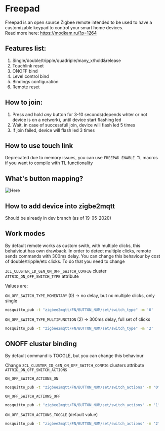 # Freepad

Freepad is an open source Zigbee remote intended to be used to have a customizable keypad to control your smart home devices.  
Read more here: https://modkam.ru/?p=1264

## Features list:
1. Single/double/tripple/quadriple/many_x/hold&release
2. Touchlink reset
3. ONOFF bind
4. Level control bind
5. Bindings configuration
6. Remote reset


## How to join:

1. Press and hold *any* button for 3-10 seconds(depends whter or not device is on a network), until device start flashing led
2. Wait, in case of successfull join, device will flash led 5 times
3. If join failed, device will flash led 3 times

## How to use touch link
 Deprecated due to memory issues, you can use `FREEPAD_ENABLE_TL` macros if you want to compile with TL functionality


## What's button mapping?
![Here](./images/zigbee_keypad22.png)

## How to add device into zigbe2mqtt
Should be already in dev branch (as of 19-05-2020)



## Work modes
By default remote works as custom swith, with multiple clicks, this behaiviout has own drawback.
In order to detect multiple clicks, remote sends commands with 300ms delay.
You can change this behaviour by cost of double/tripple/etc clicks. 
To do that you need to change

`ZCL_CLUSTER_ID_GEN_ON_OFF_SWITCH_CONFIG` cluster `ATTRID_ON_OFF_SWITCH_TYPE` attribute

Values are:

`ON_OFF_SWITCH_TYPE_MOMENTARY` (0) -> no delay, but no multiple clicks, only single

```bash
mosquitto_pub -t "zigbee2mqtt/FN/BUTTON_NUM/set/switch_type" -m '0'
```

`ON_OFF_SWITCH_TYPE_MULTIFUNCTION` (2) -> 300ms delay, full set of clicks

```bash
mosquitto_pub -t "zigbee2mqtt/FN/BUTTON_NUM/set/switch_type" -m '2'
```


## ONOFF cluster binding
By default command is TOGGLE, but you can change this behaviour

Change `ZCL_CLUSTER_ID_GEN_ON_OFF_SWITCH_CONFIG` clusters attribute `ATTRID_ON_OFF_SWITCH_ACTIONS`

`ON_OFF_SWITCH_ACTIONS_ON`

```bash
mosquitto_pub -t "zigbee2mqtt/FN/BUTTON_NUM/set/switch_actions" -m '0'
```

`ON_OFF_SWITCH_ACTIONS_OFF`

```bash
mosquitto_pub -t "zigbee2mqtt/FN/BUTTON_NUM/set/switch_actions" -m '1'
```

`ON_OFF_SWITCH_ACTIONS_TOGGLE` (default value)

```bash
mosquitto_pub -t "zigbee2mqtt/FN/BUTTON_NUM/set/switch_actions" -m '2'
```
